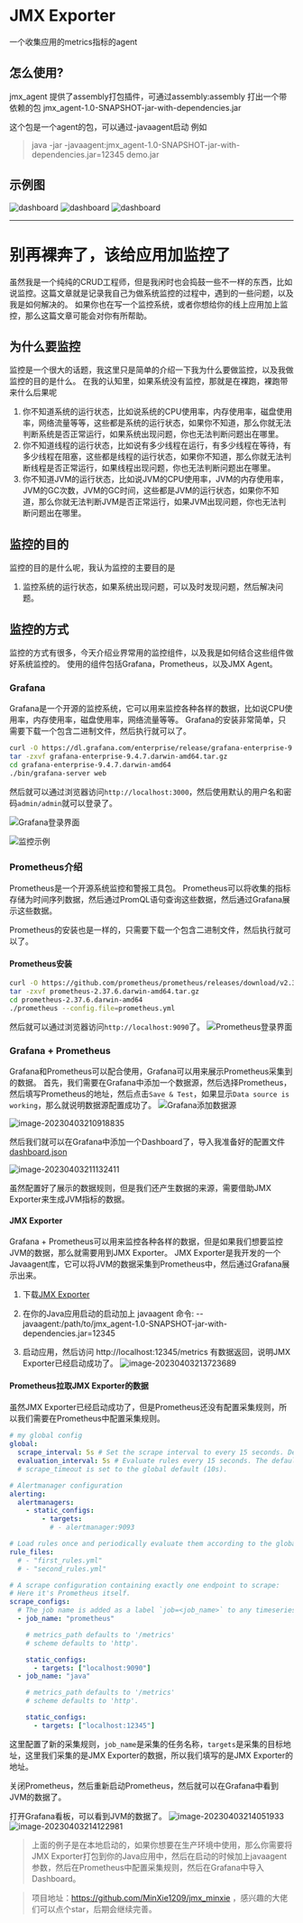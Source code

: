 # JMX Exporter

一个收集应用的metrics指标的agent

## 怎么使用?
jmx_agent 提供了assembly打包插件，可通过assembly:assembly 打出一个带依赖的包
jmx_agent-1.0-SNAPSHOT-jar-with-dependencies.jar

这个包是一个agent的包，可以通过-javaagent启动
例如
> java -jar -javaagent:jmx_agent-1.0-SNAPSHOT-jar-with-dependencies.jar=12345 demo.jar


## 示例图
![dashboard](./docs/dashboard01.jpg)
![dashboard](./docs/dashboard02.jpg)
![dashboard](./docs/dashboard03.jpg)

--------------------

# 别再裸奔了，该给应用加监控了

虽然我是一个纯纯的CRUD工程师，但是我闲时也会捣鼓一些不一样的东西，比如说监控。这篇文章就是记录我自己为做系统监控的过程中，遇到的一些问题，以及我是如何解决的。
如果你也在写一个监控系统，或者你想给你的线上应用加上监控，那么这篇文章可能会对你有所帮助。

## 为什么要监控

监控是一个很大的话题，我这里只是简单的介绍一下我为什么要做监控，以及我做监控的目的是什么。
在我的认知里，如果系统没有监控，那就是在裸跑，裸跑带来什么后果呢


1. 你不知道系统的运行状态，比如说系统的CPU使用率，内存使用率，磁盘使用率，网络流量等等，这些都是系统的运行状态，如果你不知道，那么你就无法判断系统是否正常运行，如果系统出现问题，你也无法判断问题出在哪里。
2. 你不知道线程的运行状态，比如说有多少线程在运行，有多少线程在等待，有多少线程在阻塞，这些都是线程的运行状态，如果你不知道，那么你就无法判断线程是否正常运行，如果线程出现问题，你也无法判断问题出在哪里。
3. 你不知道JVM的运行状态，比如说JVM的CPU使用率，JVM的内存使用率，JVM的GC次数，JVM的GC时间，这些都是JVM的运行状态，如果你不知道，那么你就无法判断JVM是否正常运行，如果JVM出现问题，你也无法判断问题出在哪里。


## 监控的目的

监控的目的是什么呢，我认为监控的主要目的是

1. 监控系统的运行状态，如果系统出现问题，可以及时发现问题，然后解决问题。

## 监控的方式


监控的方式有很多，今天介绍业界常用的监控组件，以及我是如何结合这些组件做好系统监控的。
使用的组件包括Grafana，Prometheus，以及JMX Agent。


### Grafana

Grafana是一个开源的监控系统，它可以用来监控各种各样的数据，比如说CPU使用率，内存使用率，磁盘使用率，网络流量等等。
Grafana的安装非常简单，只需要下载一个包含二进制文件，然后执行就可以了。

```bash
curl -O https://dl.grafana.com/enterprise/release/grafana-enterprise-9.4.7.darwin-amd64.tar.gz
tar -zxvf grafana-enterprise-9.4.7.darwin-amd64.tar.gz
cd grafana-enterprise-9.4.7.darwin-amd64
./bin/grafana-server web
```

然后就可以通过浏览器访问`http://localhost:3000`，然后使用默认的用户名和密码`admin/admin`就可以登录了。

![Grafana登录界面](https://p3-juejin.byteimg.com/tos-cn-i-k3u1fbpfcp/eeb1e680241347f89e196317a9f7b923~tplv-k3u1fbpfcp-zoom-1.image)

![监控示例](https://p3-juejin.byteimg.com/tos-cn-i-k3u1fbpfcp/6b63e9808d8c4ec0aa572655f8619c2b~tplv-k3u1fbpfcp-zoom-1.image)

### Prometheus介绍


Prometheus是一个开源系统监控和警报工具包。
Prometheus可以将收集的指标存储为时间序列数据，然后通过PromQL语句查询这些数据，然后通过Grafana展示这些数据。

Prometheus的安装也是一样的，只需要下载一个包含二进制文件，然后执行就可以了。

#### Prometheus安装

```bash
curl -O https://github.com/prometheus/prometheus/releases/download/v2.37.6/prometheus-2.37.6.darwin-amd64.tar.gz
tar -zxvf prometheus-2.37.6.darwin-amd64.tar.gz
cd prometheus-2.37.6.darwin-amd64
./prometheus --config.file=prometheus.yml
```

然后就可以通过浏览器访问`http://localhost:9090`了。
![Prometheus登录界面](https://p3-juejin.byteimg.com/tos-cn-i-k3u1fbpfcp/98a146552bcb4a029f8a88c1377802de~tplv-k3u1fbpfcp-zoom-1.image)

### Grafana + Prometheus

Grafana和Prometheus可以配合使用，Grafana可以用来展示Prometheus采集到的数据。
首先，我们需要在Grafana中添加一个数据源，然后选择Prometheus，然后填写Prometheus的地址，然后点击`Save & Test`，如果显示`Data source is working`，那么就说明数据源配置成功了。
![Grafana添加数据源](https://p3-juejin.byteimg.com/tos-cn-i-k3u1fbpfcp/d927db31fc87454e80ae137fa34e14e6~tplv-k3u1fbpfcp-zoom-1.image)

![image-20230403210918835](https://p3-juejin.byteimg.com/tos-cn-i-k3u1fbpfcp/f9641329cc36410589abf52e5c446671~tplv-k3u1fbpfcp-zoom-1.image)

然后我们就可以在Grafana中添加一个Dashboard了，导入我准备好的配置文件 [dashboard.json](https://github.com/MinXie1209/jmx_minxie/blob/main/docs/grafana-dashboards.json)



![image-20230403211132411](https://p3-juejin.byteimg.com/tos-cn-i-k3u1fbpfcp/a7637fb43956491088bdefb449e4fb08~tplv-k3u1fbpfcp-zoom-1.image)

虽然配置好了展示的数据规则，但是我们还产生数据的来源，需要借助JMX Exporter来生成JVM指标的数据。

#### JMX Exporter

Grafana + Prometheus可以用来监控各种各样的数据，但是如果我们想要监控JVM的数据，那么就需要用到JMX Exporter。
JMX Exporter是我开发的一个Javaagent库，它可以将JVM的数据采集到Prometheus中，然后通过Grafana展示出来。

1. 下载[JMX Exporter ](https://github.com/MinXie1209/jmx_minxie/releases/download/1.0-SNAPSHOT/jmx_agent-1.0-SNAPSHOT-jar-with-dependencies.jar)

2. 在你的Java应用启动的启动加上 javaagent 命令: --javaagent:/path/to/jmx_agent-1.0-SNAPSHOT-jar-with-dependencies.jar=12345

3. 启动应用，然后访问 http://localhost:12345/metrics
   有数据返回，说明JMX Exporter已经启动成功了。
   ![image-20230403213723689](https://p3-juejin.byteimg.com/tos-cn-i-k3u1fbpfcp/123ba9d594c4477094d780fc23645cd9~tplv-k3u1fbpfcp-zoom-1.image)

#### Prometheus拉取JMX Exporter的数据
虽然JMX Exporter已经启动成功了，但是Prometheus还没有配置采集规则，所以我们需要在Prometheus中配置采集规则。

```yaml
# my global config
global:
  scrape_interval: 5s # Set the scrape interval to every 15 seconds. Default is every 1 minute.
  evaluation_interval: 5s # Evaluate rules every 15 seconds. The default is every 1 minute.
  # scrape_timeout is set to the global default (10s).

# Alertmanager configuration
alerting:
  alertmanagers:
    - static_configs:
        - targets:
          # - alertmanager:9093

# Load rules once and periodically evaluate them according to the global 'evaluation_interval'.
rule_files:
  # - "first_rules.yml"
  # - "second_rules.yml"

# A scrape configuration containing exactly one endpoint to scrape:
# Here it's Prometheus itself.
scrape_configs:
  # The job name is added as a label `job=<job_name>` to any timeseries scraped from this config.
  - job_name: "prometheus"

    # metrics_path defaults to '/metrics'
    # scheme defaults to 'http'.

    static_configs:
      - targets: ["localhost:9090"]
  - job_name: "java"

    # metrics_path defaults to '/metrics'
    # scheme defaults to 'http'.

    static_configs:
      - targets: ["localhost:12345"]
```
这里配置了新的采集规则，`job_name`是采集的任务名称，`targets`是采集的目标地址，这里我们采集的是JMX Exporter的数据，所以我们填写的是JMX Exporter的地址。

关闭Prometheus，然后重新启动Prometheus，然后就可以在Grafana中看到JVM的数据了。

打开Grafana看板，可以看到JVM的数据了。
![image-20230403214051933](https://p3-juejin.byteimg.com/tos-cn-i-k3u1fbpfcp/d9865efe51f54234981ec4ffe3016b7e~tplv-k3u1fbpfcp-zoom-1.image)
![image-20230403214122981](https://p3-juejin.byteimg.com/tos-cn-i-k3u1fbpfcp/449150eca98847c7b636836f0774cdf4~tplv-k3u1fbpfcp-zoom-1.image)


> 上面的例子是在本地启动的，如果你想要在生产环境中使用，那么你需要将JMX Exporter打包到你的Java应用中，然后在启动的时候加上javaagent参数，然后在Prometheus中配置采集规则，然后在Grafana中导入Dashboard。


> 项目地址：https://github.com/MinXie1209/jmx_minxie ，感兴趣的大佬们可以点个star，后期会继续完善。


